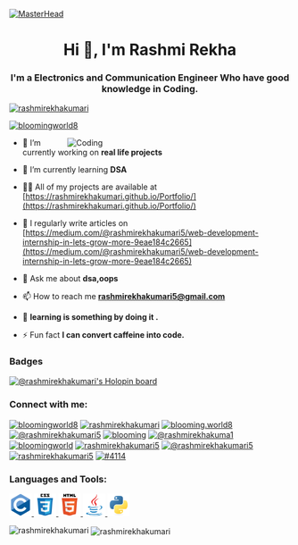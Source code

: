 [![MasterHead](https://pbs.twimg.com/media/EEw1nAUXoAAUdyn.jpg)](https://rashmirekhakumari.github.io)
<h1 align="center">Hi 👋, I'm Rashmi Rekha</h1>
<h3 align="center">I'm a Electronics and Communication Engineer Who have good knowledge in Coding.</h3>
<p align="left"> <a href="https://github.com/ryo-ma/github-profile-trophy"><img src="https://github-profile-trophy.vercel.app/?username=rashmirekhakumari" alt="rashmirekhakumari" /></a> </p>

<p align="left"> <a href="https://twitter.com/bloomingworld8" target="blank"><img src="https://img.shields.io/twitter/follow/bloomingworld8?logo=twitter&style=for-the-badge" alt="bloomingworld8" /></a> </p>
<img align="right" alt="Coding" width="400" src="https://i.pinimg.com/originals/9c/a2/8f/9ca28f66c51578cb9e746d648dd3344f.gif">

- 🔭 I’m currently working on **real life projects**

- 🌱 I’m currently learning **DSA**

- 👨‍💻 All of my projects are available at [https://rashmirekhakumari.github.io/Portfolio/](https://rashmirekhakumari.github.io/Portfolio/)

- 📝 I regularly write articles on [https://medium.com/@rashmirekhakumari5/web-development-internship-in-lets-grow-more-9eae184c2665](https://medium.com/@rashmirekhakumari5/web-development-internship-in-lets-grow-more-9eae184c2665)

- 💬 Ask me about **dsa,oops**

- 📫 How to reach me **rashmirekhakumari5@gmail.com**

- 📄 **learning is something by doing it .** 

- ⚡ Fun fact **I can convert caffeine into code.**

### Badges
[![@rashmirekhakumari's Holopin board](https://holopin.me/rashmirekhakumari)](https://holopin.io/@rashmirekhakumari)

<!-- BLOG-POST-LIST:START -->
<!-- BLOG-POST-LIST:END -->

<h3 align="left">Connect with me:</h3>
<p align="left">
<a href="https://twitter.com/bloomingworld8" target="blank"><img align="center" src="https://raw.githubusercontent.com/rahuldkjain/github-profile-readme-generator/master/src/images/icons/Social/twitter.svg" alt="bloomingworld8" height="30" width="40" /></a>
<a href="https://linkedin.com/in/rashmirekhakumari" target="blank"><img align="center" src="https://raw.githubusercontent.com/rahuldkjain/github-profile-readme-generator/master/src/images/icons/Social/linked-in-alt.svg" alt="rashmirekhakumari" height="30" width="40" /></a>
<a href="https://instagram.com/blooming.world8" target="blank"><img align="center" src="https://raw.githubusercontent.com/rahuldkjain/github-profile-readme-generator/master/src/images/icons/Social/instagram.svg" alt="blooming.world8" height="30" width="40" /></a>
<a href="https://medium.com/@rashmirekhakumari5" target="blank"><img align="center" src="https://raw.githubusercontent.com/rahuldkjain/github-profile-readme-generator/master/src/images/icons/Social/medium.svg" alt="@rashmirekhakumari5" height="30" width="40" /></a>
<a href="https://www.codechef.com/users/blooming" target="blank"><img align="center" src="https://cdn.jsdelivr.net/npm/simple-icons@3.1.0/icons/codechef.svg" alt="blooming" height="30" width="40" /></a>
<a href="https://www.hackerrank.com/@rashmirekhakuma1" target="blank"><img align="center" src="https://raw.githubusercontent.com/rahuldkjain/github-profile-readme-generator/master/src/images/icons/Social/hackerrank.svg" alt="@rashmirekhakuma1" height="30" width="40" /></a>
<a href="https://codeforces.com/profile/bloomingworld" target="blank"><img align="center" src="https://raw.githubusercontent.com/rahuldkjain/github-profile-readme-generator/master/src/images/icons/Social/codeforces.svg" alt="bloomingworld" height="30" width="40" /></a>
<a href="https://www.leetcode.com/rashmirekhakumari5" target="blank"><img align="center" src="https://raw.githubusercontent.com/rahuldkjain/github-profile-readme-generator/master/src/images/icons/Social/leet-code.svg" alt="rashmirekhakumari5" height="30" width="40" /></a>
<a href="https://www.hackerearth.com/@rashmirekhakumari5" target="blank"><img align="center" src="https://raw.githubusercontent.com/rahuldkjain/github-profile-readme-generator/master/src/images/icons/Social/hackerearth.svg" alt="@rashmirekhakumari5" height="30" width="40" /></a>
<a href="https://auth.geeksforgeeks.org/user/rashmirekhakumari5" target="blank"><img align="center" src="https://raw.githubusercontent.com/rahuldkjain/github-profile-readme-generator/master/src/images/icons/Social/geeks-for-geeks.svg" alt="rashmirekhakumari5" height="30" width="40" /></a>
<a href="https://discord.gg/#4114" target="blank"><img align="center" src="https://raw.githubusercontent.com/rahuldkjain/github-profile-readme-generator/master/src/images/icons/Social/discord.svg" alt="#4114" height="30" width="40" /></a>
</p>

<h3 align="left">Languages and Tools:</h3>
<p align="left"> <a href="https://www.cprogramming.com/" target="_blank" rel="noreferrer"> <img src="https://raw.githubusercontent.com/devicons/devicon/master/icons/c/c-original.svg" alt="c" width="40" height="40"/> </a> <a href="https://www.w3schools.com/css/" target="_blank" rel="noreferrer"> <img src="https://raw.githubusercontent.com/devicons/devicon/master/icons/css3/css3-original-wordmark.svg" alt="css3" width="40" height="40"/> </a> <a href="https://www.w3.org/html/" target="_blank" rel="noreferrer"> <img src="https://raw.githubusercontent.com/devicons/devicon/master/icons/html5/html5-original-wordmark.svg" alt="html5" width="40" height="40"/> </a> <a href="https://www.java.com" target="_blank" rel="noreferrer"> <img src="https://raw.githubusercontent.com/devicons/devicon/master/icons/java/java-original.svg" alt="java" width="40" height="40"/> </a> <a href="https://www.python.org" target="_blank" rel="noreferrer"> <img src="https://raw.githubusercontent.com/devicons/devicon/master/icons/python/python-original.svg" alt="python" width="40" height="40"/> </a> </p>

<p><img align="left" src="https://github-readme-stats.vercel.app/api/top-langs?username=rashmirekhakumari&show_icons=true&locale=en&layout=compact" alt="rashmirekhakumari" /></p>

<p>&nbsp;<img align="center" src="https://github-readme-stats.vercel.app/api?username=rashmirekhakumari&show_icons=true&locale=en" alt="rashmirekhakumari" /></p>


